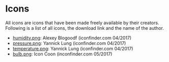 # Icons

All icons are icons that have been made freely available by their creators.
Following is a list of all icons, the download link and the name of the author.

* [humidity.png][2]: Alexey Blogoodf (iconfinder.com 04/2017)
* [pressure.png][0]: Yannick Lung (iconfinder.com 04/2017)
* [temperature.png][1]: Yannick Lung (iconfinder.com 04/2017)
* [bulb.png][3]: Icon Coon (inconfinder.com 05/2017)

[0]: https://www.iconfinder.com/icons/183415/gauge_pressure_reading_icon#size=128
[1]: https://www.iconfinder.com/icons/183499/full_quarter_thermometer_three_icon#size=128
[2]: https://www.iconfinder.com/icons/1208024/drop_humidity_meteorology_rainy_sign_weather_icon#size=128
[3]: https://www.iconfinder.com/icons/1511312/bulb_idea_idea_bulb_light_bulb_icon#size=128